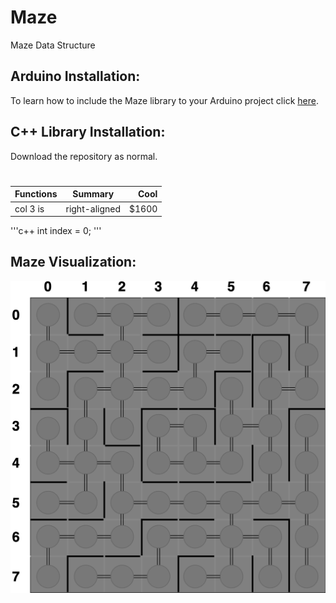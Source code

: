# Maze
Maze Data Structure

## Arduino Installation:
To learn how to include the Maze library to your Arduino project click [here](https://www.arduino.cc/en/guide/libraries#toc4). 

## C++ Library Installation:
Download the repository as normal.

#

| Functions     | Summary       | Cool  |
| ------------- |:-------------:| -----:|
| col 3 is      | right-aligned | $1600 |

'''c++
int index = 0;
'''

## Maze Visualization:
![Alt Text](https://github.com/jimenezjose/Maze/blob/master/.images/Maze-Graph.png)
